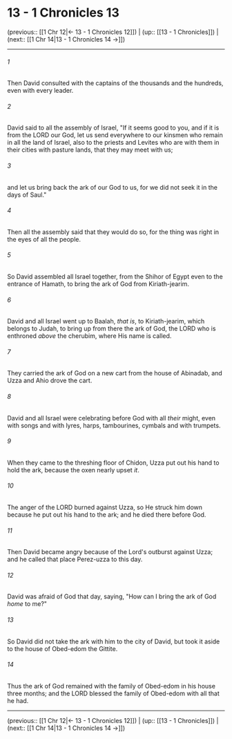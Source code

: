# 13 - 1 Chronicles 13

(previous:: [[1 Chr 12|← 13 - 1 Chronicles 12]]) | (up:: [[13 - 1 Chronicles]]) | (next:: [[1 Chr 14|13 - 1 Chronicles 14 →]])

***


###### 1 
Then David consulted with the captains of the thousands and the hundreds, even with every leader. 

###### 2 
David said to all the assembly of Israel, "If it seems good to you, and if it is from the LORD our God, let us send everywhere to our kinsmen who remain in all the land of Israel, also to the priests and Levites who are with them in their cities with pasture lands, that they may meet with us; 

###### 3 
and let us bring back the ark of our God to us, for we did not seek it in the days of Saul." 

###### 4 
Then all the assembly said that they would do so, for the thing was right in the eyes of all the people. 

###### 5 
So David assembled all Israel together, from the Shihor of Egypt even to the entrance of Hamath, to bring the ark of God from Kiriath-jearim. 

###### 6 
David and all Israel went up to Baalah, _that is_, to Kiriath-jearim, which belongs to Judah, to bring up from there the ark of God, the LORD who is enthroned _above_ the cherubim, where His name is called. 

###### 7 
They carried the ark of God on a new cart from the house of Abinadab, and Uzza and Ahio drove the cart. 

###### 8 
David and all Israel were celebrating before God with all _their_ might, even with songs and with lyres, harps, tambourines, cymbals and with trumpets. 

###### 9 
When they came to the threshing floor of Chidon, Uzza put out his hand to hold the ark, because the oxen nearly upset _it_. 

###### 10 
The anger of the LORD burned against Uzza, so He struck him down because he put out his hand to the ark; and he died there before God. 

###### 11 
Then David became angry because of the Lord's outburst against Uzza; and he called that place Perez-uzza to this day. 

###### 12 
David was afraid of God that day, saying, "How can I bring the ark of God _home_ to me?" 

###### 13 
So David did not take the ark with him to the city of David, but took it aside to the house of Obed-edom the Gittite. 

###### 14 
Thus the ark of God remained with the family of Obed-edom in his house three months; and the LORD blessed the family of Obed-edom with all that he had.

***

(previous:: [[1 Chr 12|← 13 - 1 Chronicles 12]]) | (up:: [[13 - 1 Chronicles]]) | (next:: [[1 Chr 14|13 - 1 Chronicles 14 →]])
